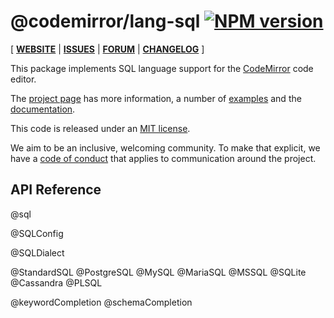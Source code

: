 <!-- NOTE: README.md is generated from src/README.md -->

# @codemirror/lang-sql [![NPM version](https://img.shields.io/npm/v/@codemirror/lang-sql.svg)](https://www.npmjs.org/package/@codemirror/lang-sql)

[ [**WEBSITE**](https://codemirror.net/6/) | [**ISSUES**](https://github.com/codemirror/codemirror.next/issues) | [**FORUM**](https://discuss.codemirror.net/c/next/) | [**CHANGELOG**](https://github.com/codemirror/lang-sql/blob/main/CHANGELOG.md) ]

This package implements SQL language support for the
[CodeMirror](https://codemirror.net/6/) code editor.

The [project page](https://codemirror.net/6/) has more information, a
number of [examples](https://codemirror.net/6/examples/) and the
[documentation](https://codemirror.net/6/docs/).

This code is released under an
[MIT license](https://github.com/codemirror/lang-sql/tree/main/LICENSE).

We aim to be an inclusive, welcoming community. To make that explicit,
we have a [code of
conduct](http://contributor-covenant.org/version/1/1/0/) that applies
to communication around the project.

## API Reference

@sql

@SQLConfig

@SQLDialect

@StandardSQL
@PostgreSQL
@MySQL
@MariaSQL
@MSSQL
@SQLite
@Cassandra
@PLSQL

@keywordCompletion
@schemaCompletion
